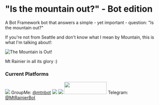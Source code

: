 # "Is the mountain out?" - Bot edition

A Bot Framework bot that answers a simple - yet important - question: "Is the mountain out?"

If you're not from Seattle and don't know what I mean by Mountain, this is what I'm talking about!:

![The Mountain is Out!](http://media-cache-ec0.pinimg.com/736x/32/0d/cd/320dcdbdcb002671cd13b0641e3cfbe5.jpg)

Mt Rainier in all its glory :)

### Current Platforms

<a href='https://www.messenger.com/t/1360122237401499'><img src='https://facebook.botframework.com/Content/MessageUs.png'></a>
GroupMe: <a href='https://groupme.botframework.com/?botId=mtnbot'>@mtnbot</a>
<a href='https://teams.microsoft.com/l/chat/0/0?users=28:3f44dbc7-09a2-43a4-84c9-d565c066ce8e'><img src='https://dev.botframework.com/Client/Images/Add-To-MSTeams-Buttons.png'></a>
<a href='https://join.skype.com/bot/3f44dbc7-09a2-43a4-84c9-d565c066ce8e'><img src='https://dev.botframework.com/Client/Images/Add-To-Skype-Buttons.png'/></a>
<a href="https://slack.com/oauth/authorize?scope=bot&client_id=202692816929.204082566631&redirect_uri=https%3a%2f%2fslack.botframework.com%2fHome%2fauth&state=mtnbot"><img height="40" width="139" src="https://platform.slack-edge.com/img/add_to_slack.png" srcset="https://platform.slack-edge.com/img/add_to_slack.png 1x, https://platform.slack-edge.com/img/add_to_slack@2x.png 2x"></a>
Telegram: <a href='https://telegram.me/MtRainierBot'>@MtRainierBot</a>